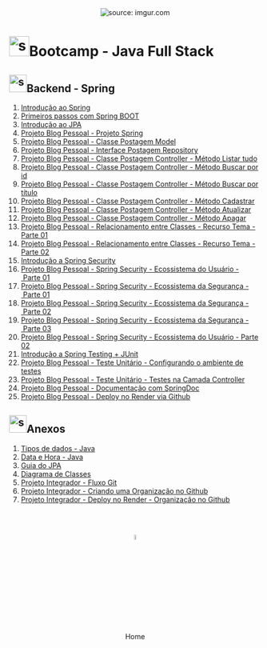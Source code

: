 <div align="center">
    <img src="https://i.imgur.com/w8tTOuT.png" title="source: imgur.com" /> 
</div>
<h1><img src="https://i.imgur.com/JSfXyzm.png" title="source: imgur.com" width="40px"/>Bootcamp - Java Full Stack </h1>

<h2><img src="https://i.imgur.com/XFnTrpX.png" title="source: imgur.com" width="35px"/>Backend - Spring</h2>

1. <a href="01.md" >Introdução ao Spring</a>
2. <a href="02.md" >Primeiros passos com Spring BOOT</a>
3. <a href="03.md" >Introdução ao JPA</a>
4. <a href="04.md" >Projeto Blog Pessoal - Projeto Spring</a>
5. <a href="05.md" >Projeto Blog Pessoal - Classe Postagem Model</a>
6. <a href="06.md" >Projeto Blog Pessoal - Interface Postagem Repository</a>
7. <a href="07.md" >Projeto Blog Pessoal - Classe Postagem Controller - Método Listar tudo</a>
8. <a href="08.md" >Projeto Blog Pessoal - Classe Postagem Controller - Método Buscar por id</a>
9. <a href="09.md" >Projeto Blog Pessoal - Classe Postagem Controller - Método Buscar por título</a>
10. <a href="10.md" >Projeto Blog Pessoal - Classe Postagem Controller - Método Cadastrar</a>
11. <a href="11.md" >Projeto Blog Pessoal - Classe Postagem Controller - Método Atualizar</a>
12. <a href="12.md" >Projeto Blog Pessoal - Classe Postagem Controller - Método Apagar</a>
13. <a href="13.md" >Projeto Blog Pessoal - Relacionamento entre Classes - Recurso Tema - Parte 01</a>
14. <a href="14.md" >Projeto Blog Pessoal - Relacionamento entre Classes - Recurso Tema - Parte 02</a>
15. <a href="15.md" >Introdução a Spring Security</a>
16. <a href="16.md" >Projeto Blog Pessoal - Spring Security - Ecossistema do Usuário - Parte 01</a>
17. <a href="17.md" >Projeto Blog Pessoal - Spring Security - Ecossistema da Segurança - Parte 01</a>
18. <a href="18.md" >Projeto Blog Pessoal - Spring Security - Ecossistema da Segurança - Parte 02</a>
19. <a href="19.md" >Projeto Blog Pessoal - Spring Security - Ecossistema da Segurança - Parte 03</a>
20. <a href="20.md" >Projeto Blog Pessoal - Spring Security - Ecossistema do Usuário - Parte 02</a>
21. <a href="21.md" >Introdução a Spring Testing + JUnit</a>
22. <a href="22.md" >Projeto Blog Pessoal - Teste Unitário - Configurando o ambiente de testes</a>
23. <a href="23.md" >Projeto Blog Pessoal - Teste Unitário - Testes na Camada Controller</a>
24. <a href="24.md" >Projeto Blog Pessoal - Documentação com SpringDoc</a>
25. <a href="25.md" >Projeto Blog Pessoal - Deploy no Render via Github</a>

<h2><img src="https://i.imgur.com/XFnTrpX.png" title="source: imgur.com" width="35px"/>Anexos</h2>

1. <a href="java_tipos.md">Tipos de dados - Java</a>
2. <a href="local_date_time.md">Data e Hora - Java</a>
3. <a href="guia_jpa.md">Guia do JPA</a>
4. <a href="uml.md">Diagrama de Classes</a>
5. <a href="../07_fluxo_git/01_fluxo_git.md" >Projeto Integrador - Fluxo Git</a>
6. <a href="../07_fluxo_git/02_github_organizations.md" >Projeto Integrador - Criando uma Organização no Github</a>
7. <a href="../07_fluxo_git/03_deploy_organizacao_render.md" >Projeto Integrador - Deploy no Render - Organização no Github</a>

<br /><br />
	

<div align="center"><a href="../README.md"><img src="https://i.imgur.com/kfHCxif.png" title="source: imgur.com" width="5%"/></a></div>
<div align="center">Home</div>
